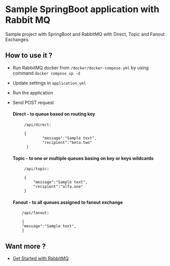 # Sample SpringBoot application with Rabbit MQ

Sample project with SpringBoot and RabbitMQ with Direct, Topic and Fanout Exchanges.

## How to use it ? 

- Run RabbitMQ docker from `/docker/docker-compose.yml` by using command `docker compose up -d` 

- Update settings in `application.yml`

- Run the application

- Send POST request 
  #### Direct - to queue based on routing key
    
     ```
          /api/direct:
        
          {
                  "message":"Sample text",
                  "recipient":"beta.two"
           }
     ```
  #### Topic - to one or multiple queues basing on key or keys wildcards
  
     ```
          /api/topic:  
        
          {
              "message":"Sample text",
              "recipient":"alfa.one"
          }
     ```
    
  #### Fanout - to all queues assigned to fanout exchange
    
  ```
      /api/fanout:
        
      {
      "message":"Sample text",
      }
     ```

## Want more ?
- [Get Started with RabbitMQ](https://rabbitmq.com/#getstarted)
